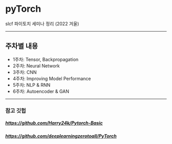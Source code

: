 # pyTorch

slcf 파이토치 세미나 정리 (2022 겨울)

---

## 주차별 내용

* 1주차: Tensor, Backpropagation
* 2주차: Neural Network
* 3주차: CNN
* 4주차: Improving Model Performance
* 5주차: NLP & RNN
* 6주차: Autoencoder & GAN

---

### 참고 깃헙
##### https://github.com/Harry24k/Pytorch-Basic
##### https://github.com/deeplearningzerotoall/PyTorch